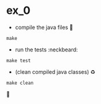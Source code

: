 # ex_0

- compile the java files :crystal_ball:

`make`

- run the tests :neckbeard:

`make test`

- (clean compiled java classes) :recycle:

`make clean`

:rainbow: